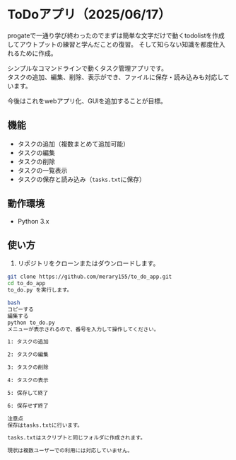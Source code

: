 # ToDoアプリ（2025/06/17）

progateで一通り学び終わったのでまずは簡単な文字だけで動くtodolistを作成してアウトプットの練習と学んだことの復習。
そして知らない知識を都度仕入れるために作成。

シンプルなコマンドラインで動くタスク管理アプリです。  
タスクの追加、編集、削除、表示ができ、ファイルに保存・読み込みも対応しています。

今後はこれをwebアプリ化、GUIを追加することが目標。

## 機能
- タスクの追加（複数まとめて追加可能）
- タスクの編集
- タスクの削除
- タスクの一覧表示
- タスクの保存と読み込み（`tasks.txt`に保存）

## 動作環境
- Python 3.x

## 使い方

1. リポジトリをクローンまたはダウンロードします。

```bash
git clone https://github.com/merary155/to_do_app.git
cd to_do_app
to_do.py を実行します。

bash
コピーする
編集する
python to_do.py
メニューが表示されるので、番号を入力して操作してください。

1: タスクの追加

2: タスクの編集

3: タスクの削除

4: タスクの表示

5: 保存して終了

6: 保存せず終了

注意点
保存はtasks.txtに行います。

tasks.txtはスクリプトと同じフォルダに作成されます。

現状は複数ユーザーでの利用には対応していません。

